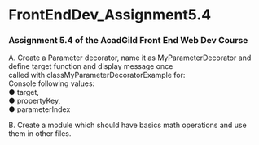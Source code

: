# FrontEndDev_Assignment5.4
### Assignment 5.4 of the AcadGild Front End Web Dev Course

A. Create a Parameter decorator, name it as MyParameterDecorator and  
define target function and display message once  
called with classMyParameterDecoratorExample for:  
Console following values:  
● target,  
● propertyKey,  
● parameterIndex
                                                                            

B. Create a module which should have basics math operations and use them in other files.
